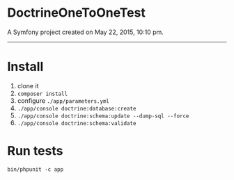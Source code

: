 DoctrineOneToOneTest
====================

A Symfony project created on May 22, 2015, 10:10 pm.

------

# Install

1. clone it
2. `composer install`
3. configure `./app/parameters.yml`
3. `./app/console doctrine:database:create`
4. `./app/console doctrine:schema:update --dump-sql --force`
5. `./app/console doctrine:schema:validate`

# Run tests

`bin/phpunit -c app`

